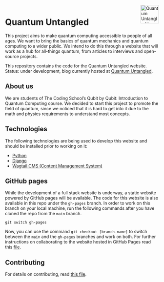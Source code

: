 <img align="right" width="60" height="60" src="media/logo.png" alt="Quantum Untangled logo icon">

# Quantum Untangled
This project aims to make quantum computing accessible to people of all ages. We want to bring the basics of quantum mechanics and quantum computing to a wider public. We intend to do this through a website that will work as a hub for all-things quantum, from articles to interviews and open-source projects.

This repository contains the code for the Quantum Untangled website. Status: under development, blog currently hosted at [Quantum Untangled](https://medium.com/quantum-untangled).

## About us
We are students of The Coding School’s Qubit by Qubit: Introduction to Quantum Computing course. We decided to start this project to promote the field of quantum, since we noticed that it is hard to get into it due to the math and physics requirements to understand most concepts.

## Technologies
The following technologies are being used to develop this website and should be installed prior to working on it:
- [Python](https://www.python.org)
- [Django](https://www.djangoproject.com)
- [Wagtail CMS (Content Management System)](https://wagtail.io)

## GitHub pages
While the development of a full stack website is underway, a static website powered by GitHub pages will be available. The code for this website is also available in this repo under the `gh-pages` branch. In order to work on this branch on your local machine, run the following commands after you have cloned the repo from the `main` branch.

```
git switch gh-pages
```

Now, you can use the command `git checkout [branch-name]` to switch between the `main` and the `gh-pages` branches and work on both. For further instructions on collaborating to the website hosted in GitHub Pages read this [file](https://github.com/epelaaez/Quantum-Untangled/blob/gh-pages/README.md).

## Contributing
For details on contributing, read [this file](https://github.com/epelaaez/Quantum-Untangled/blob/main/CONTRIBUTING.md).
